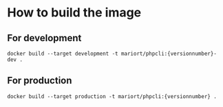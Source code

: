 # How to build the image

## For development

```
docker build --target development -t mariort/phpcli:{versionnumber}-dev .
```

## For production

```
docker build --target production -t mariort/phpcli:{versionnumber} .